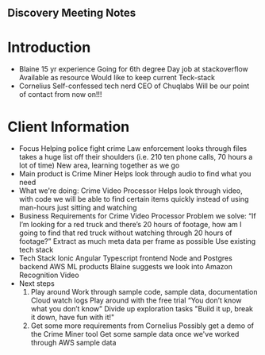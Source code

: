## Discovery Meeting Notes
# Introduction
- Blaine
    15 yr experience
    Going for 6th degree
    Day job at stackoverflow
    Available as resource
    Would like to keep current Teck-stack
- Cornelius
    Self-confessed tech nerd
    CEO of Chuqlabs
    Will be our point of contact from now on!!!
# Client Information
- Focus
    Helping police fight crime
    Law enforcement looks through files takes a huge list off their shoulders (i.e. 210 ten phone calls, 70 hours a lot of time)
    New area, learning together as we go
- Main product is Crime Miner
    Helps look through audio to find what you need
- What we're doing: Crime Video Processor
    Helps look through video, with code we will be able to find certain items quickly instead of using man-hours just sitting and watching
- Business Requirements for Crime Video Processor
    Problem we solve: “If I’m looking for a red truck and there’s 20 hours of footage, how am I going to find that red truck without watching through 20 hours of footage?”
    Extract as much meta data per frame as possible
    Use existing tech stack
- Tech Stack
    Ionic Angular Typescript frontend
    Node and Postgres backend
    AWS ML products
    Blaine suggests we look into Amazon Recognition Video
- Next steps
    1. Play around
        Work through sample code, sample data, documentation
        Cloud watch logs
        Play around with the free trial
        “You don’t know what you don’t know”
        Divide up exploration tasks
        "Build it up, break it down, have fun with it!"
    2. Get some more requirements from Cornelius
        Possibly get a demo of the Crime Miner tool
        Get some sample data once we've worked through AWS sample data
        